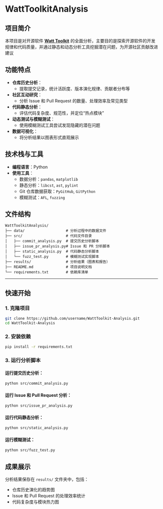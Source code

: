 # WattToolkitAnalysis

## **项目简介**  

本项目是对开源软件 **[Watt Toolkit](https://github.com/BeyondDimension/SteamTools)** 的全面分析，主要目的是探索开源软件的开发规律和代码质量，并通过静态和动态分析工具挖掘潜在问题，为开源社区贡献改进建议

## **功能特点**  

- **仓库历史分析**：  
  - 提取提交记录，统计活跃度、版本演化规律、贡献者分布等  
- **社区互动研究**：  
  - 分析 Issue 和 Pull Request 的数量、处理效率及常见类型  
- **代码静态分析**：  
  - 评估代码复杂度、规范性，并定位“热点模块”  
- **动态测试与模糊测试**：  
  - 使用模糊测试工具尝试发现隐藏的潜在问题  
- **数据可视化**：  
  - 将分析结果以图表形式直观展示  

## **技术栈与工具**  

- **编程语言**：Python  
- **使用工具**：  
  - 数据分析：`pandas`, `matplotlib`  
  - 静态分析：`libcst`, `ast`, `pylint`  
  - Git 仓库数据获取：`PyGitHub`, `GitPython`  
  - 模糊测试：`AFL`, `fuzzing`  

## **文件结构**  

```plaintext
WattToolkitAnalysis/
├── data/                   # 分析过程中的数据文件
├── src/                    # 代码文件目录
│   ├── commit_analysis.py  # 提交历史分析脚本
│   ├── issue_pr_analysis.py# Issue 和 PR 分析脚本
│   ├── static_analysis.py  # 代码静态分析脚本
│   └── fuzz_test.py        # 模糊测试实现脚本
├── results/                # 分析结果（图表和报告）
├── README.md               # 项目说明文档
└── requirements.txt        # 依赖库清单
```

---

## **快速开始**  

### **1. 克隆项目**

```bash
git clone https://github.com/username/WattToolkit-Analysis.git
cd WattToolkit-Analysis
```

### **2. 安装依赖**

```bash
pip install -r requirements.txt
```

### **3. 运行分析脚本**

#### 运行提交历史分析：

```bash
python src/commit_analysis.py
```

#### 运行 Issue 和 Pull Request 分析：

```bash
python src/issue_pr_analysis.py
```

#### 运行代码静态分析：

```bash
python src/static_analysis.py
```

#### 运行模糊测试： 

```bash
python src/fuzz_test.py
```

## **成果展示**  

分析结果保存在 `results/` 文件夹中，包括：  

- 仓库历史演化的趋势图  
- Issue 和 Pull Request 的处理效率统计  
- 代码复杂度与模块热力图  
